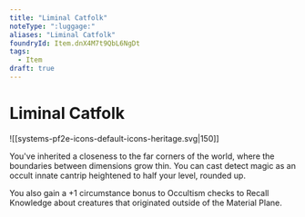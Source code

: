 ```yaml
---
title: "Liminal Catfolk"
noteType: ":luggage:"
aliases: "Liminal Catfolk"
foundryId: Item.dnX4M7t9QbL6NgDt
tags:
  - Item
draft: true
---
```


# Liminal Catfolk
![[systems-pf2e-icons-default-icons-heritage.svg|150]]

You've inherited a closeness to the far corners of the world, where the boundaries between dimensions grow thin. You can cast detect magic as an occult innate cantrip heightened to half your level, rounded up.

You also gain a +1 circumstance bonus to Occultism checks to Recall Knowledge about creatures that originated outside of the Material Plane.
